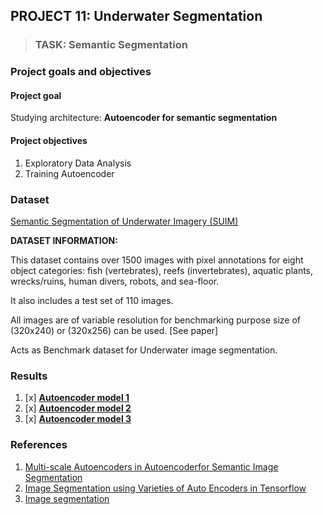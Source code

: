 ## PROJECT 11: Underwater Segmentation

> ### TASK: Semantic Segmentation

### Project goals and objectives

#### Project goal

Studying architecture: **Autoencoder for semantic segmentation**


#### Project objectives

1. Exploratory Data Analysis
2. Training Autoencoder


### Dataset

[Semantic Segmentation of Underwater Imagery (SUIM)](https://www.kaggle.com/ashish2001/semantic-segmentation-of-underwater-imagery-suim)

**DATASET INFORMATION:**

This dataset contains over 1500 images with pixel annotations for eight object categories: fish (vertebrates), reefs
(invertebrates), aquatic plants, wrecks/ruins, human divers, robots, and sea-floor.

It also includes a test set of 110 images.

All images are of variable resolution for benchmarking purpose size of (320x240) or (320x256) can be used. [See paper]

Acts as Benchmark dataset for Underwater image segmentation.

### Results

1. [x] [**Autoencoder model 1**](https://github.com/rttrif/TrifonovRS.Deep_Learning_Portfolio.github.io/blob/main/Project%2011:%20Underwater%20Segmentation/Autoencoder_model_1.py)
2. [x] [**Autoencoder model 2**](https://github.com/rttrif/TrifonovRS.Deep_Learning_Portfolio.github.io/blob/main/Project%2011:%20Underwater%20Segmentation/Autoencoder_model_2.py)
3. [x] [**Autoencoder model 3**]()

### References

1. [Multi-scale Autoencoders in Autoencoderfor Semantic Image Segmentation](https://www.researchgate.net/publication/332152893_Multi-scale_Autoencoders_in_Autoencoder_for_Semantic_Image_Segmentation)
2. [Image Segmentation using Varieties of Auto Encoders in Tensorflow](https://towardsdatascience.com/image-segmentation-using-varieties-of-auto-encoders-in-tensorflow-manual-back-prop-with-tf-2e688f2a98f7)
3. [Image segmentation](https://www.tensorflow.org/tutorials/images/segmentation?hl=en)
